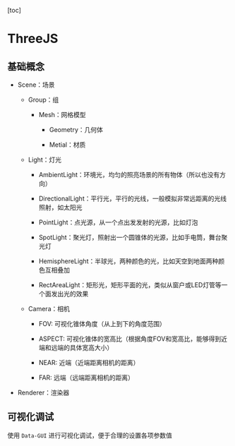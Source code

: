 [toc]

# ThreeJS

## 基础概念

- Scene：场景

    - Group：组

        - Mesh：网格模型

            - Geometry：几何体

            - Metial：材质
        
    - Light：灯光

        - AmbientLight：环境光，均匀的照亮场景的所有物体（所以也没有方向）

        - DirectionalLight：平行光，平行的光线，一般模拟非常远距离的光线照射，如太阳光

        - PointLight：点光源，从一个点出发发射的光源，比如灯泡

        - SpotLight：聚光灯，照射出一个圆锥体的光源，比如手电筒，舞台聚光灯

        - HemisphereLight：半球光，两种颜色的光，比如天空到地面两种颜色互相叠加

        - RectAreaLight：矩形光，矩形平面的光，类似从窗户或LED灯管等一个面发出光的效果

    - Camera：相机

        - FOV: 可视化锥体角度（从上到下的角度范围）

        - ASPECT: 可视化锥体的宽高比（根据角度FOV和宽高比，能够得到近端和远端的具体宽高大小）

        - NEAR: 近端（近端距离相机的距离）

        - FAR: 远端（远端距离相机的距离）

- Renderer：渲染器

## 可视化调试

使用 `Data-GUI` 进行可视化调试，便于合理的设置各项参数值
